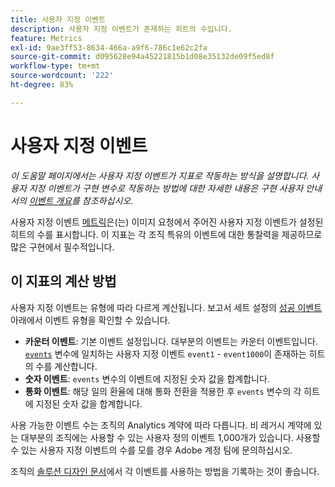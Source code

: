 ```yaml
---
title: 사용자 지정 이벤트
description: 사용자 지정 이벤트가 존재하는 히트의 수입니다.
feature: Metrics
exl-id: 9ae3ff53-8634-466a-a9f6-786c1e62c2fa
source-git-commit: d095628e94a45221815b1d08e35132de09f5ed8f
workflow-type: tm+mt
source-wordcount: '222'
ht-degree: 83%

---
```


# 사용자 지정 이벤트

*이 도움말 페이지에서는 사용자 지정 이벤트가 지표로 작동하는 방식을 설명합니다. 사용자 지정 이벤트가 구현 변수로 작동하는 방법에 대한 자세한 내용은 구현 사용자 안내서의 [이벤트 개요](/help/implement/vars/page-vars/events/events-overview.md)를 참조하십시오.*

사용자 지정 이벤트 [메트릭](overview.md)은(는) 이미지 요청에서 주어진 사용자 지정 이벤트가 설정된 히트의 수를 표시합니다. 이 지표는 각 조직 특유의 이벤트에 대한 통찰력을 제공하므로 많은 구현에서 필수적입니다.

## 이 지표의 계산 방법

사용자 지정 이벤트는 유형에 따라 다르게 계산됩니다. 보고서 세트 설정의 [성공 이벤트](/help/admin/admin/c-manage-report-suites/c-edit-report-suites/conversion-var-admin/c-success-events/success-event.md) 아래에서 이벤트 유형을 확인할 수 있습니다.

* **카운터 이벤트**: 기본 이벤트 설정입니다. 대부분의 이벤트는 카운터 이벤트입니다. [`events`](/help/implement/vars/page-vars/events/events-overview.md) 변수에 일치하는 사용자 지정 이벤트 `event1` - `event1000`이 존재하는 히트의 수를 계산합니다.
* **숫자 이벤트**: `events` 변수의 이벤트에 지정된 숫자 값을 합계합니다.
* **통화 이벤트**: 해당 일의 환율에 대해 통화 전환을 적용한 후 `events` 변수의 각 히트에 지정된 숫자 값을 합계합니다.

사용 가능한 이벤트 수는 조직의 Analytics 계약에 따라 다릅니다. 비 레거시 계약에 있는 대부분의 조직에는 사용할 수 있는 사용자 정의 이벤트 1,000개가 있습니다. 사용할 수 있는 사용자 지정 이벤트의 수를 모를 경우 Adobe 계정 팀에 문의하십시오.

조직의 [솔루션 디자인 문서](/help/implement/prepare/solution-design.md)에서 각 이벤트를 사용하는 방법을 기록하는 것이 좋습니다.
